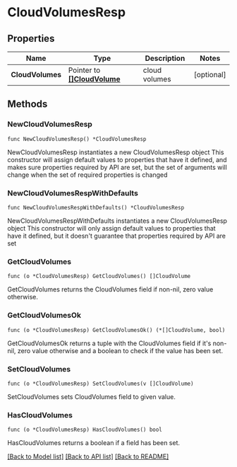 # CloudVolumesResp

## Properties

Name | Type | Description | Notes
------------ | ------------- | ------------- | -------------
**CloudVolumes** | Pointer to [**[]CloudVolume**](CloudVolume.md) | cloud volumes | [optional] 

## Methods

### NewCloudVolumesResp

`func NewCloudVolumesResp() *CloudVolumesResp`

NewCloudVolumesResp instantiates a new CloudVolumesResp object
This constructor will assign default values to properties that have it defined,
and makes sure properties required by API are set, but the set of arguments
will change when the set of required properties is changed

### NewCloudVolumesRespWithDefaults

`func NewCloudVolumesRespWithDefaults() *CloudVolumesResp`

NewCloudVolumesRespWithDefaults instantiates a new CloudVolumesResp object
This constructor will only assign default values to properties that have it defined,
but it doesn't guarantee that properties required by API are set

### GetCloudVolumes

`func (o *CloudVolumesResp) GetCloudVolumes() []CloudVolume`

GetCloudVolumes returns the CloudVolumes field if non-nil, zero value otherwise.

### GetCloudVolumesOk

`func (o *CloudVolumesResp) GetCloudVolumesOk() (*[]CloudVolume, bool)`

GetCloudVolumesOk returns a tuple with the CloudVolumes field if it's non-nil, zero value otherwise
and a boolean to check if the value has been set.

### SetCloudVolumes

`func (o *CloudVolumesResp) SetCloudVolumes(v []CloudVolume)`

SetCloudVolumes sets CloudVolumes field to given value.

### HasCloudVolumes

`func (o *CloudVolumesResp) HasCloudVolumes() bool`

HasCloudVolumes returns a boolean if a field has been set.


[[Back to Model list]](../README.md#documentation-for-models) [[Back to API list]](../README.md#documentation-for-api-endpoints) [[Back to README]](../README.md)


